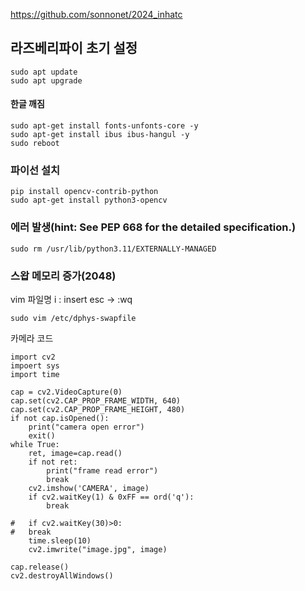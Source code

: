 <https://github.com/sonnonet/2024_inhatc>  
## 라즈베리파이 초기 설정
    sudo apt update  
    sudo apt upgrade

#### 한글 깨짐
    sudo apt-get install fonts-unfonts-core -y  
    sudo apt-get install ibus ibus-hangul -y
    sudo reboot

### 파이선 설치
    pip install opencv-contrib-python  
    sudo apt-get install python3-opencv

### 에러 발생(hint: See PEP 668 for the detailed specification.)
    sudo rm /usr/lib/python3.11/EXTERNALLY-MANAGED

### 스왑 메모리 증가(2048)
vim 파일명
i : insert
esc -> :wq

    sudo vim /etc/dphys-swapfile

카메라 코드

    import cv2
    impoert sys
    import time

    cap = cv2.VideoCapture(0)
    cap.set(cv2.CAP_PROP_FRAME_WIDTH, 640)
    cap.set(cv2.CAP_PROP_FRAME_HEIGHT, 480)
    if not cap.isOpened():
        print("camera open error")
        exit()
    while True:
        ret, image=cap.read()
        if not ret:
            print("frame read error")
            break
        cv2.imshow('CAMERA', image)
        if cv2.waitKey(1) & 0xFF == ord('q'):
            break

    #   if cv2.waitKey(30)>0:
    #   break
        time.sleep(10)
        cv2.imwrite("image.jpg", image)

    cap.release()
    cv2.destroyAllWindows()
